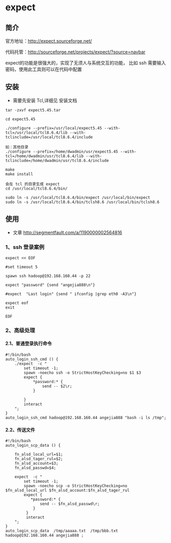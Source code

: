 # expect

## 简介

官方地址：http://expect.sourceforge.net/

代码托管：http://sourceforge.net/projects/expect/?source=navbar

expect的功能是很强大的，实现了无须人与系统交互的功能，
比如 ssh 需要输入密码，使用此工具则可以在代码中配置


## 安装

* 需要先安装 Tcl,详细见 安装文档

```
tar -zxvf expect5.45.tar

cd expect5.45

./configure --prefix=/usr/local/expect5.45 --with-tcl=/usr/local/tcl8.6.4/lib --with-tclinclude=/usr/local/tcl8.6.4/include

如：其他目录
./configure --prefix=/home/dwadmin/usr/expect5.45 --with-tcl=/home/dwadmin/usr/tcl8.6.4/lib --with-tclinclude=/home/dwadmin/usr/tcl8.6.4/include

make
make install

会在 tcl 的目录生成 expect
cd /usr/local/tcl8.6.4/bin/

sudo ln -s /usr/local/tcl8.6.4/bin/expect /usr/local/bin/expect
sudo ln -s /usr/local/tcl8.6.4/bin/tclsh8.6 /usr/local/bin/tclsh8.6
```


## 使用

- 文章 http://segmentfault.com/a/1190000002564816

### 1、ssh 登录案例

```
expect << EOF

#set timeout 5

spawn ssh hadoop@192.168.160.44 -p 22

expect "password" {send "angejia888\n"}

#expect  "Last login" {send " ifconfig |grep eth0 -A3\n"}

expect eof
exit

EOF
```

### 2、高级处理

#### 2.1、普通登录执行命令
```
#!/bin/bash
auto_login_ssh_cmd () {
    ./expect  -c "
        set timeout -1;
        spawn -noecho ssh -o StrictHostKeyChecking=no $1 $3
        expect {
            *password:* {
                send -- $2\r;
            }

        }
        interact
    ";
}
auto_login_ssh_cmd hadoop@192.168.160.44 angejia888 "bash -i ls /tmp";
```

#### 2.2、传送文件
```
#!/bin/bash
auto_login_scp_data () {

    fn_alsd_local_url=$1;
    fn_alsd_tager_rul=$2;
    fn_alsd_account=$3;
    fn_alsd_passwd=$4;

    expect  -c "
        set timeout -1;
        spawn -noecho scp -o StrictHostKeyChecking=no $fn_alsd_local_url $fn_alsd_account:$fn_alsd_tager_rul
        expect {
           *password:* {
               send -- $fn_alsd_passwd\r;
            }
         }
         interact
    ";
}
auto_login_scp_data  /tmp/aaaaa.txt  /tmp/bbb.txt hadoop@192.168.160.44 angejia888 ;
```

